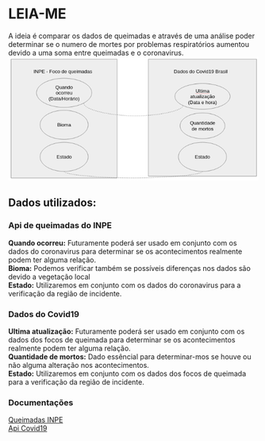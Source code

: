 <h1> LEIA-ME </h1>
A ideia é comparar os dados de queimadas e através de uma análise poder determinar se o numero de mortes por problemas respiratórios aumentou devido a uma soma entre queimadas e o coronavirus.<br>
<img src="imagem.png"/>
<h2>Dados utilizados:</h2>
<h3>Api de queimadas do INPE</h3>
<b>Quando ocorreu:</b> Futuramente poderá ser usado em conjunto com os dados do coronavirus para determinar se os acontecimentos realmente podem ter alguma relação.<br>
<b>Bioma:</b> Podemos verificar também se possíveis diferenças nos dados são devido a vegetação local<br>
<b>Estado:</b> Utilizaremos em conjunto com os dados do coronavirus para a verificação da região de incidente.<br>
<h3>Dados do Covid19</h3>
<b>Ultima atualização:</b> Futuramente poderá ser usado em conjunto com os dados dos focos de queimada para determinar se os acontecimentos realmente podem ter alguma relação.<br>
<b>Quantidade de mortos:</b> Dado essêncial para determinar-mos se houve ou não alguma alteração nos acontecimentos.<br>
<b>Estado:</b> Utilizaremos em conjunto com os dados dos focos de queimada para a verificação da região de incidente.<br>
<h3>Documentações</h3>
<a href="http://queimadas.dgi.inpe.br/queimadas/dados-abertos/apidoc/"> Queimadas INPE </a><br>
<a href="https://covid19-brazil-api-docs.now.sh/"> Api Covid19 </a>
